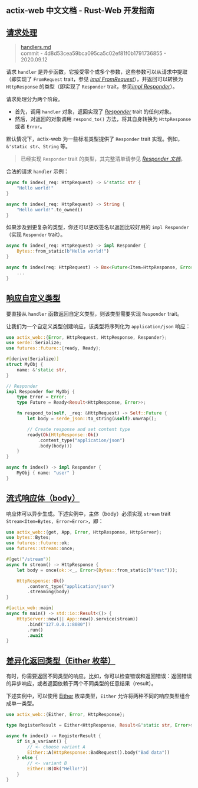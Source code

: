 ## actix-web 中文文档 - Rust-Web 开发指南

## [请求处理](#请求处理)

> [handlers.md](https://github.com/actix/actix-website/blob/master/content/docs/handlers.md)  
> commit - 4d8d53cea59bca095ca5c02ef81f0b1791736855 - 2020.09.12

请求 `handler` 是异步函数，它接受零个或多个参数，这些参数可以从请求中提取（即实现了 `FromRequest` trait，参见 [*impl FromRequest*](https://docs.rs/actix-web/3/actix_web/trait.FromRequest.html)），并返回可以转换为 `HttpResponse` 的类型（即实现了 `Responder` trait，参见[*impl Responder*](https://docs.rs/actix-web/3/actix_web/trait.Responder.html)）。

请求处理分为两个阶段。

+   首先，调用 `handler` 对象，返回实现了 [*Responder*](https://docs.rs/actix-web/3/actix_web/trait.Responder.html) trait 的任何对象。
+   然后，对返回的对象调用 `respond_to()` 方法，将其自身转换为 `HttpResponse` 或者 `Error`。

默认情况下，actix-web 为一些标准类型提供了 `Responder` trait 实现。例如，`&'static str`、`String` 等。

> 已经实现 `Responder` trait 的类型，其完整清单请参见 [*Responder 文档*](https://docs.rs/actix-web/3/actix_web/trait.Responder.html#foreign-impls)。

合法的请求 `handler` 示例：

```rust
async fn index(_req: HttpRequest) -> &'static str {
    "Hello world!"
}
```

```rust
async fn index(_req: HttpRequest) -> String {
    "Hello world!".to_owned()
}
```

如果涉及到更复杂的类型，你还可以更改签名以返回比较好用的 `impl Responder`（实现 `Responder` trait）。

```rust
async fn index(_req: HttpRequest) -> impl Responder {
    Bytes::from_static(b"Hello world!")
}
```

```rust
async fn index(req: HttpRequest) -> Box<Future<Item=HttpResponse, Error=Error>> {
    ...
}
```

## [响应自定义类型](#响应自定义类型)

要直接从 `handler` 函数返回自定义类型，则该类型需要实现 `Responder` trait。

让我们为一个自定义类型创建响应，该类型将序列化为 `application/json` 响应：

```rust
use actix_web::{Error, HttpRequest, HttpResponse, Responder};
use serde::Serialize;
use futures::future::{ready, Ready};

#[derive(Serialize)]
struct MyObj {
    name: &'static str,
}

// Responder
impl Responder for MyObj {
    type Error = Error;
    type Future = Ready<Result<HttpResponse, Error>>;

    fn respond_to(self, _req: &HttpRequest) -> Self::Future {
        let body = serde_json::to_string(&self).unwrap();

        // Create response and set content type
        ready(Ok(HttpResponse::Ok()
            .content_type("application/json")
            .body(body)))
    }
}

async fn index() -> impl Responder {
    MyObj { name: "user" }
}
```

## [流式响应体（body）](#流式响应体body)

响应体可以异步生成。下述实例中，主体（body）必须实现 `stream` trait `Stream<Item=Bytes, Error=Error>`，即：

```rust
use actix_web::{get, App, Error, HttpResponse, HttpServer};
use bytes::Bytes;
use futures::future::ok;
use futures::stream::once;

#[get("/stream")]
async fn stream() -> HttpResponse {
    let body = once(ok::<_, Error>(Bytes::from_static(b"test")));

    HttpResponse::Ok()
        .content_type("application/json")
        .streaming(body)
}

#[actix_web::main]
async fn main() -> std::io::Result<()> {
    HttpServer::new(|| App::new().service(stream))
        .bind("127.0.0.1:8080")?
        .run()
        .await
}
```

## [差异化返回类型（Either 枚举）](#差异化返回类型either-枚举)

有时，你需要返回不同类型的响应。比如，你可以检查错误和返回错误：返回错误的异步响应，或者返回依赖于两个不同类型的任意结果（result）。

下述实例中，可以使用 [Either](https://docs.rs/actix-web/3/actix_web/enum.Either.html) 枚举类型，`Either` 允许将两种不同的响应类型组合成单一类型。

```rust
use actix_web::{Either, Error, HttpResponse};

type RegisterResult = Either<HttpResponse, Result<&'static str, Error>>;

async fn index() -> RegisterResult {
    if is_a_variant() {
        // <- choose variant A
        Either::A(HttpResponse::BadRequest().body("Bad data"))
    } else {
        // <- variant B
        Either::B(Ok("Hello!"))
    }
}
```

[](https://opendocs.containerpi.com/actix-web/zh/server.html "Previous chapter")[](https://opendocs.containerpi.com/actix-web/zh/extractors.html "Next chapter")

[](https://opendocs.containerpi.com/actix-web/zh/server.html "Previous chapter")[](https://opendocs.containerpi.com/actix-web/zh/extractors.html "Next chapter")